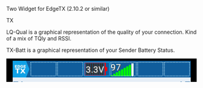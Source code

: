 Two Widget for EdgeTX (2.10.2 or similar)

TX

LQ-Qual is a graphical representation of the quality of your connection.
Kind of a mix of TQly and RSSI.

TX-Batt is a graphical representation of your Sender Battery
Status.

![Screenshot](images/screenshot.png)

